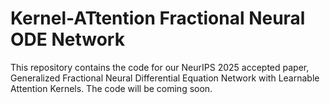 # Kernel-ATtention Fractional Neural ODE Network
This repository contains the code for our NeurIPS 2025 accepted paper, Generalized Fractional Neural Differential Equation Network with Learnable Attention Kernels. The code will be coming soon.
